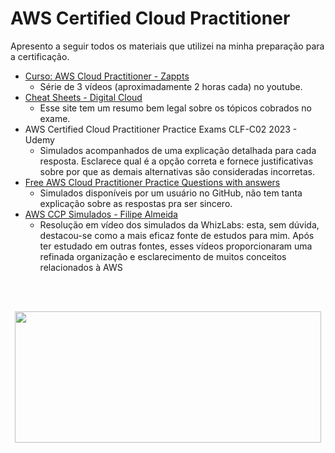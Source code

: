 # AWS Certified Cloud Practitioner
Apresento a seguir todos os materiais que utilizei na minha preparação para a certificação.

* [Curso: AWS Cloud Practitioner - Zappts](https://www.youtube.com/watch?v=bGZXVslod5E)
  * Série de 3 vídeos (aproximadamente 2 horas cada) no youtube. 
* [Cheat Sheets - Digital Cloud](https://digitalcloud.training/category/aws-cheat-sheets/aws-cloud-practitioner/)
  * Esse site tem um resumo bem legal sobre os tópicos cobrados no exame.
*  AWS Certified Cloud Practitioner Practice Exams CLF-C02 2023 - Udemy
   * Simulados acompanhados de uma explicação detalhada para cada resposta. Esclarece qual é a opção correta e fornece justificativas sobre por que as demais alternativas são consideradas incorretas.  
* [Free AWS Cloud Practitioner Practice Questions with answers](https://github.com/kananinirav/AWS-Certified-Cloud-Practitioner-Notes/blob/master/practice-exam/exams.md)
  * Simulados disponíveis por um usuário no GitHub, não tem tanta explicação sobre as respostas pra ser sincero.
* [AWS CCP Simulados - Filipe Almeida](https://www.youtube.com/watch?v=sDK4RbQcjx8)
  * Resolução em vídeo dos simulados da WhizLabs: esta, sem dúvida, destacou-se como a mais eficaz fonte de estudos para mim. Após ter estudado em outras fontes, esses vídeos proporcionaram uma refinada organização e esclarecimento de muitos conceitos relacionados à AWS

<br>
<br>

<p align="center"><img align="center" src="https://i.pinimg.com/564x/24/bb/4b/24bb4b4e4d293b7a91c04986a2256da1.jpg" height="210px" width="490"/></p>
